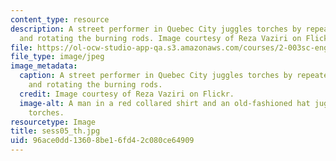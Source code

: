 ```yaml
---
content_type: resource
description: A street performer in Quebec City juggles torches by repeatedly throwing
  and rotating the burning rods. Image courtesy of Reza Vaziri on Flickr.
file: https://ol-ocw-studio-app-qa.s3.amazonaws.com/courses/2-003sc-engineering-dynamics-fall-2011/96ace0dd13608be16fd42c080ce64909_sess05_th.jpg
file_type: image/jpeg
image_metadata:
  caption: A street performer in Quebec City juggles torches by repeatedly throwing
    and rotating the burning rods.
  credit: Image courtesy of Reza Vaziri on Flickr.
  image-alt: A man in a red collared shirt and an old-fashioned hat juggles flaming
    torches.
resourcetype: Image
title: sess05_th.jpg
uid: 96ace0dd-1360-8be1-6fd4-2c080ce64909
---
```

